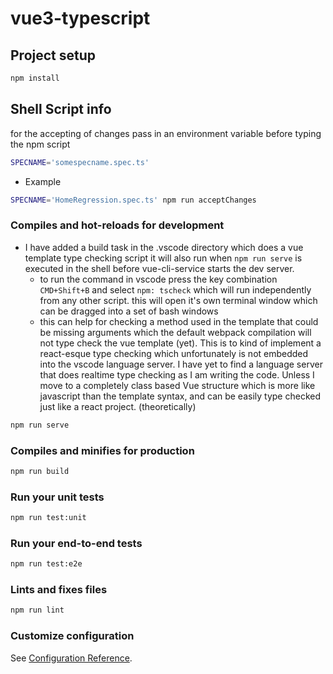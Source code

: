 # vue3-typescript

## Project setup
```sh
npm install
```

## Shell Script info
for the accepting of changes
pass in an environment variable before typing the npm script
```sh
SPECNAME='somespecname.spec.ts'
```

* Example
```sh
SPECNAME='HomeRegression.spec.ts' npm run acceptChanges
```

### Compiles and hot-reloads for development
* I have added a build task in the .vscode directory which does a vue template type checking script
it will also run when `npm run serve` is executed in the shell before vue-cli-service starts the dev server. 
  - to run the command in vscode press the key combination `CMD+Shift+B` and select `npm: tscheck` which will run independently from any other script. this will open it's own terminal window which can be dragged into a set of bash windows
  - this can help for checking a method used in the template that could be missing arguments which the default webpack compilation will not type check the vue template (yet). This is to kind of implement a react-esque type checking which unfortunately is not embedded into the vscode language server. I have yet to find a language server that does realtime type checking as I am writing the code. Unless I move to a completely class based Vue structure which is more like javascript than the template syntax, and can be easily type checked just like a react project. (theoretically)
```sh
npm run serve
```

### Compiles and minifies for production
```sh
npm run build
```

### Run your unit tests
```sh
npm run test:unit
```

### Run your end-to-end tests
```sh
npm run test:e2e
```

### Lints and fixes files
```sh
npm run lint
```

### Customize configuration
See [Configuration Reference](https://cli.vuejs.org/config/).
